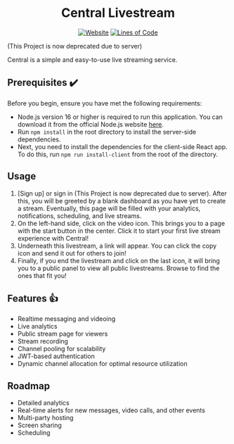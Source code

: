 <h1 align="center">Central Livestream</h1>

<div align="center">

  <a href="">![Website](https://img.shields.io/website?url=https%3A%2F%2Fcentral-stream.herokuapp.com%2F)</a>
  <a href="">![Lines of Code](https://img.shields.io/tokei/lines/github/cocarmon/CentralStream)</a>

</div>

(This Project is now deprecated due to server)

Central is a simple and easy-to-use live streaming service.

## Prerequisites :heavy_check_mark:

Before you begin, ensure you have met the following requirements:

- Node.js version 16 or higher is required to run this application. You can download it from the official Node.js website [here](https://nodejs.org/).
- Run `npm install` in the root directory to install the server-side dependencies.
- Next, you need to install the dependencies for the client-side React app. To do this, run `npm run install-client` from the root of the directory.

## Usage

1. [Sign up] or sign in (This Project is now deprecated due to server). After this, you will be greeted by a blank dashboard as you have yet to create a stream. Eventually, this page will be filled with your analytics, notifications, scheduling, and live streams.
2. On the left-hand side, click on the video icon. This brings you to a page with the start button in the center. Click it to start your first live stream experience with Central!
3. Underneath this livestream, a link will appear. You can click the copy icon and send it out for others to join!
4. Finally, if you end the livestream and click on the last icon, it will bring you to a public panel to view all public livestreams. Browse to find the ones that fit you!

## Features :thumbsup:

- Realtime messaging and videoing
- Live analytics
- Public stream page for viewers
- Stream recording
- Channel pooling for scalability
- JWT-based authentication
- Dynamic channel allocation for optimal resource utilization

## Roadmap

- Detailed analytics
- Real-time alerts for new messages, video calls, and other events
- Multi-party hosting
- Screen sharing
- Scheduling
